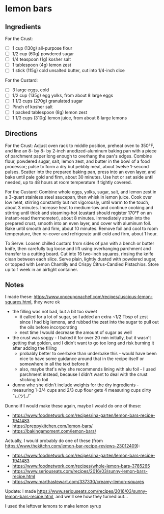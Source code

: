 # lemon bars

## Ingredients

For the Crust:

* [ ] 1 cup (130g) all-purpose flour
* [ ] 1/2 cup (60g) powdered sugar
* [ ] 1/4 teaspoon (1g) kosher salt
* [ ] 1 tablespoon (4g) lemon zest
* [ ] 1 stick (115g) cold unsalted butter, cut into 1/4-inch dice

For the Custard:

* [ ] 3 large eggs, cold
* [ ] 1/2 cup (135g) egg yolks, from about 8 large eggs
* [ ] 1 1/3 cups (270g) granulated sugar
* [ ] Pinch of kosher salt
* [ ] 1 packed tablespoon (8g) lemon zest
* [ ] 1 1/3 cups (310g) lemon juice, from about 8 large lemons

## Directions

For the Crust: Adjust oven rack to middle position, preheat oven to 350°F, and line an 8- by 8- by 2-inch anodized-aluminum baking pan with a piece of parchment paper long enough to overhang the pan's edges. Combine flour, powdered sugar, salt, lemon zest, and butter in the bowl of a food processor; pulse to form a dry but pebbly meal, about twelve 1-second pulses. Scatter into the prepared baking pan, press into an even layer, and bake until pale gold and firm, about 30 minutes. Use hot or set aside until needed, up to 48 hours at room temperature if tightly covered.

For the Custard: Combine whole eggs, yolks, sugar, salt, and lemon zest in a 3-quart stainless steel saucepan, then whisk in lemon juice. Cook over low heat, stirring constantly but not vigorously, until warm to the touch, about 3 minutes. Increase heat to medium-low and continue cooking and stirring until thick and steaming-hot (custard should register 170°F on an instant-read thermometer), about 8 minutes. Immediately strain into the prepared crust, smooth into an even layer, and cover with aluminum foil. Bake until smooth and firm, about 10 minutes. Remove foil and cool to room temperature, then re-cover and refrigerate until cold and firm, about 1 hour.

To Serve: Loosen chilled custard from sides of pan with a bench or butter knife, then carefully tug loose and lift using overhanging parchment and transfer to a cutting board. Cut into 16 two-inch squares, rinsing the knife clean between each slice. Serve plain, lightly dusted with powdered sugar, or topped with Lemon Chantilly and Crispy Citrus-Candied Pistachios. Store up to 1 week in an airtight container.

## Notes

I made these: https://www.onceuponachef.com/recipes/luscious-lemon-squares.html, they were ok

* the filling was not bad, but a bit too sweet
  * it called for a lot of sugar, so I added an extra ~1/2 Tbsp of zest since I had big lemons, and rubbed the zest into the sugar to pull out the oils before incorporating
  * next time I would decrease the amount of sugar as well
* the crust was soggy - I baked it for over 20 min initially, but it wasn't getting that golden, and I didn't want to go too long and risk burning it after adding the filling
  * probably better to overbake than underbake this - would have been nice to have some guidance around that in the recipe itself or somewhere in all the text before it
  * also, maybe that's why she recommends lining with alu foil - I used parchment instead, because I didn't want to deal with the crust sticking to foil
* dunno whe she didn't include weights for the dry ingredients - measuring 1-3/4 cups and 2/3 cup flour gets 4 measuring cups dirty ¯\\\_(ツ)\_/¯

Dunno if I would make these again, maybe I would do one of these:

* https://www.foodnetwork.com/recipes/ina-garten/lemon-bars-recipe-1941483
* https://preppykitchen.com/lemon-bars/
* https://bakingamoment.com/lemon-bars/

Actually, I would probably do one of these (from https://www.thekitchn.com/lemon-bar-recipe-reviews-23012409):

* https://www.foodnetwork.com/recipes/ina-garten/lemon-bars-recipe-1941483
* https://www.foodnetwork.com/recipes/whole-lemon-bars-3785265
* https://www.seriouseats.com/recipes/2016/03/sunny-lemon-bars-recipe.html
* https://www.marthastewart.com/337330/creamy-lemon-squares


Update: I made https://www.seriouseats.com/recipes/2016/03/sunny-lemon-bars-recipe.html, and we'll see how they turned out...

I used the leftover lemons to make lemon syrup
